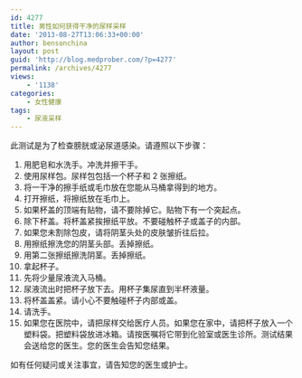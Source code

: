 ```yaml
---
id: 4277
title: 男性如何获得干净的尿样采样
date: '2013-08-27T13:06:33+00:00'
author: bensonchina
layout: post
guid: 'http://blog.medprober.com/?p=4277'
permalink: /archives/4277
views:
    - '1138'
categories:
    - 女性健康
tags:
    - 尿液采样
---
```


此测试是为了检查膀胱或泌尿道感染。请遵照以下步骤：

1. 用肥皂和水洗手。冲洗并擦干手。
2. 使用尿样包。尿样包包括一个杯子和 2 张擦纸。
3. 将一干净的擦手纸或毛巾放在您能从马桶拿得到的地方。
4. 打开擦纸，将擦纸放在毛巾上。
5. 如果杯盖的顶端有贴物，请不要除掉它。贴物下有一个突起点。
6. 除下杯盖。将杯盖紧挨擦纸平放。不要碰触杯子或盖子的内部。
7. 如果您未割除包皮，请将阴茎头处的皮肤皱折往后拉。
8. 用擦纸擦洗您的阴茎头部。丢掉擦纸。
9. 用第二张擦纸擦洗阴茎。丢掉擦纸。
10. 拿起杯子。
11. 先将少量尿液流入马桶。
12. 尿液流出时把杯子放下去。用杯子集尿直到半杯液量。
13. 将杯盖盖紧。请小心不要触碰杯子内部或盖。
14. 请洗手。
15. 如果您在医院中，请把尿样交给医疗人员。如果您在家中，请把杯子放入一个塑料袋。把塑料袋放进冰箱。请按医嘱将它带到化验室或医生诊所。测试结果会送给您的医生。您的医生会告知您结果。

如有任何疑问或关注事宜，请告知您的医生或护士。